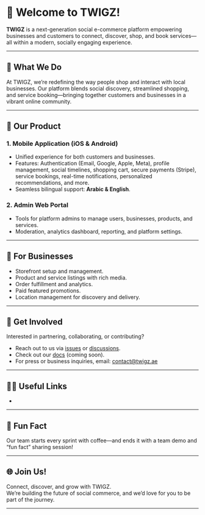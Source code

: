 # 👋 Welcome to TWIGZ!

**TWIGZ** is a next-generation social e-commerce platform empowering businesses and customers to connect, discover, shop, and book services—all within a modern, socially engaging experience.

---

## 🌟 What We Do

At TWIGZ, we’re redefining the way people shop and interact with local businesses. Our platform blends social discovery, streamlined shopping, and service booking—bringing together customers and businesses in a vibrant online community.

---

## 🚀 Our Product

### 1. Mobile Application (iOS & Android)
- Unified experience for both customers and businesses.
- Features: Authentication (Email, Google, Apple, Meta), profile management, social timelines, shopping cart, secure payments (Stripe), service bookings, real-time notifications, personalized recommendations, and more.
- Seamless bilingual support: **Arabic & English**.

### 2. Admin Web Portal
- Tools for platform admins to manage users, businesses, products, and services.
- Moderation, analytics dashboard, reporting, and platform settings.

---

## 🏪 For Businesses

- Storefront setup and management.
- Product and service listings with rich media.
- Order fulfillment and analytics.
- Paid featured promotions.
- Location management for discovery and delivery.

---

## 🌈 Get Involved

Interested in partnering, collaborating, or contributing?  
- Reach out to us via [issues](https://github.com/twigzae/) or [discussions](https://github.com/orgs/twigzae/discussions).
- Check out our [docs](https://github.com/twigzae/docs) (coming soon).
- For press or business inquiries, email: [contact@twigz.ae](mailto:contact@twigz.ae)

---

## 🧑‍💻 Useful Links
-
---

## 🎉 Fun Fact

Our team starts every sprint with coffee—and ends it with a team demo and “fun fact” sharing session!

---

## 🌐 Join Us!

Connect, discover, and grow with TWIGZ.  
We’re building the future of social commerce, and we’d love for you to be part of the journey.

---
